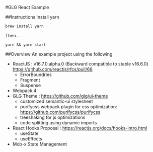 #GLG React Example

##Instructions
Install yarn 
```
brew install yarn
```


Then...
```
yarn && yarn start
```

##Overview
An example project using the following
- ReactJS : v16.7.0.alpha.0 (Backward compatible to stable v16.6.0)
https://github.com/reactjs/rfcs/pull/68
    - ErrorBoundries
    - Fragment
    - Suspense
- Webpack 4
- GLG Theme : https://github.com/glg/ui-theme
    - customized semantic-ui stylesheet
    - purifycss webpack plugin for css optimization: https://github.com/purifycss/purifycss
    - treeshaking for js optimizations
    - code splitting using dynamic imports
- React Hooks Proposal : https://reactjs.org/docs/hooks-intro.html
    - useState
    - useEffects
- Mob-x State Management
